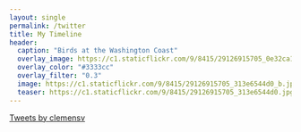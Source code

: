 ```yaml
---
layout: single
permalink: /twitter
title: My Timeline 
header:
  caption: "Birds at the Washington Coast"
  overlay_image: https://c1.staticflickr.com/9/8415/29126915705_0e32ca182e_h.jpg
  overlay_color: "#3333cc"
  overlay_filter: "0.3" 
  image: https://c1.staticflickr.com/9/8415/29126915705_313e6544d0_b.jpg
  teaser: https://c1.staticflickr.com/9/8415/29126915705_313e6544d0.jpg
---
```


<a class="twitter-timeline" href="https://twitter.com/clemensv">Tweets by clemensv</a> 

<script async src="//platform.twitter.com/widgets.js" charset="utf-8"></script>